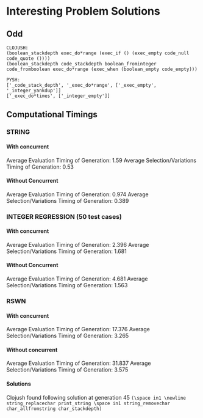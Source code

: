 # Interesting Problem Solutions

## Odd

```
CLOJUSH:
(boolean_stackdepth exec_do*range (exec_if () (exec_empty code_null code_quote ())))
(boolean_stackdepth code_stackdepth boolean_frominteger code_fromboolean exec_do*range (exec_when (boolean_empty code_empty)))

PYSH:
['_code_stack_depth', '_exec_do*range', ['_exec_empty', '_integer_yankdup']]
['_exec_do*times', ['_integer_empty']]

```


## Computational Timings

### STRING

#### With concurrent

Average Evaluation Timing of Generation: 1.59
Average Selection/Variations Timing of Generation: 0.53

#### Without Concurrent

Average Evaluation Timing of Generation: 0.974
Average Selection/Variations Timing of Generation: 0.389


### INTEGER REGRESSION (50 test cases)

#### With concurrent

Average Evaluation Timing of Generation: 2.396
Average Selection/Variations Timing of Generation: 1.681

#### Without Concurrent

Average Evaluation Timing of Generation: 4.681
Average Selection/Variations Timing of Generation: 1.563


### RSWN

#### With concurrent

Average Evaluation Timing of Generation: 17.376
Average Selection/Variations Timing of Generation: 3.265

#### Without concurrent

Average Evaluation Timing of Generation: 31.837
Average Selection/Variations Timing of Generation: 3.575

#### Solutions

Clojush found following solution at generation 45
`(\space in1 \newline string_replacechar print_string \space in1 string_removechar char_allfromstring char_stackdepth)`